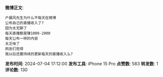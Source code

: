 **微博正文**: 
```
户晨风先生为什么不每天在微博
公布自己的直播收入了?
因为太无聊了
每天直播都是赚1000-2000
每天公布一样的内容
太乏味了
网友们觉得
我以后还要持续的更新每天的直播收入么?
```
**发布时间**: 2024-07-04 17:12:00
**发布工具**: iPhone 15 Pro
**点赞数**: 583
**转发数**: 1
**评论数**: 130
